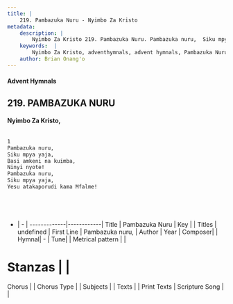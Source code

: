 ```yaml
---
title: |
    219. Pambazuka Nuru - Nyimbo Za Kristo
metadata:
    description: |
        Nyimbo Za Kristo 219. Pambazuka Nuru. Pambazuka nuru,  Siku mpya yaja,  Basi amkeni na kuimba,  Ninyi nyote!  Pambazuka nuru,  Siku mpya yaja,  Yesu atakaporudi kama Mfalme!      
    keywords:  |
        Nyimbo Za Kristo, adventhymnals, advent hymnals, Pambazuka Nuru, Pambazuka nuru, . 
    author: Brian Onang'o
---
```


#### Advent Hymnals
## 219. PAMBAZUKA NURU
####  Nyimbo Za Kristo,

```txt

1
Pambazuka nuru, 
Siku mpya yaja, 
Basi amkeni na kuimba, 
Ninyi nyote! 
Pambazuka nuru, 
Siku mpya yaja, 
Yesu atakaporudi kama Mfalme!






```

- |   -  |
-------------|------------|
Title | Pambazuka Nuru |
Key |  |
Titles | undefined |
First Line | Pambazuka nuru,  |
Author | 
Year | 
Composer| |
Hymnal|  - |
Tune|  |
Metrical pattern | |
# Stanzas |  |
Chorus |  |
Chorus Type |  |
Subjects | |
Texts |  |
Print Texts | 
Scripture Song |  |
    
